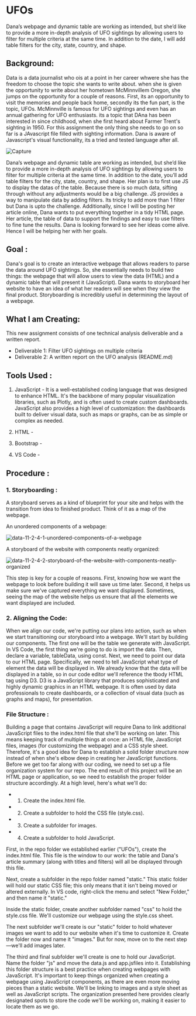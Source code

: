 # UFOs
Dana’s webpage and dynamic table are working as intended, but she’d like to provide a more in-depth analysis of UFO sightings by allowing users to filter for multiple criteria at the same time. In addition to the date, I will add table filters for the city, state, country, and shape.

## Background:

Data is a data journalist who ois at a point in her career whwere she has the freedom to choose the topic she wants to write about. when she is given the opportunity to write 
about her hometown McMinnvillem Oregon, she jumps on the opportunity for a couple of reasons. First, its an opportunity to visit the memories and people back home, secondly its the fun part, is the topic, UFOs. McMinnville is famous for UFO sightings and even has an annual gathering for UFO enthusiasts. its a topic that DAna has been interested in since childhood, when she first heard about Farmer Trent's sighting in 1950. For this assignment the only thing she needs to go on so far is a JAvascript file filled with sighting information. Dana is aware of Javascript's visual functionality, its a tried and tested language after all.


![Capture](https://user-images.githubusercontent.com/23488019/149443901-05a27517-1e23-4b20-90fe-2037e9c344ab.PNG)

Dana’s webpage and dynamic table are working as intended, but she’d like to provide a more in-depth analysis of UFO sightings by allowing users to filter for multiple criteria at the same time. In addition to the date, you’ll add table filters for the city, state, country, and shape. Her plan is to first use JS to display the datas of the table. Because there is so much data, sifting through without any adjustments would be a big challenge. JS provides a way to manipulate data by adding filters. Its tricky to add more than 1 filter but Dana is upto the challenge. Additionally, since I will be posting her article online, Dana wants to put everything together in a tidy HTML page. Her article, the table of data to support the findings and easy to use filters to fine tune the results. Dana is looking forward to see her ideas come alive. Hence I will be helping her with her goals.


## Goal :

Dana's goal is to create an interactive webpage that allows readers to parse the data around UFO sightings. So, she essentially needs to build two things: the webpage that will allow users to view the data (HTML) and a dynamic table that will present it (JavaScript). Dana wants to storyboard her website to have an idea of what her readers will see when they view the final product. Storyboarding is incredibly useful in determining the layout of a webpage.

## What I am Creating:

This new assignment consists of one technical analysis deliverable and a written report. 

- Deliverable 1: Filter UFO sightings on multiple criteria
- Deliverable 2: A written report on the UFO analysis (README.md)

## Tools Used :
  1. JavaScript - It is a well-established coding language that was designed to enhance HTML. It's the backbone of many popular visualization libraries, such as Plotly, and is often used to create custom dashboards. JavaScript also provides a high level of customization: the dashboards built to deliver visual data, such as maps or graphs, can be as simple or complex as needed.

2. HTML - 

3. Bootstrap - 


4. VS Code -


## Procedure :

### 1. Storyboarding :

A storyboard serves as a kind of blueprint for your site and helps with the transition from idea to finished product. Think of it as a map of the webpage.

An unordered components of a webpage:

![data-11-2-4-1-unordered-components-of-a-webpage](https://user-images.githubusercontent.com/23488019/148822033-f6348ed4-df0d-410f-be7d-bfecfc6d85ed.png)



A storyboard of the website with components neatly organized:

![data-11-2-4-2-storyboard-of-the-website-with-components-neatly-organized](https://user-images.githubusercontent.com/23488019/148822037-c8378b65-2191-4561-bf11-8e8675db2c67.png)


This step is key for a couple of reasons. First, knowing how we want the webpage to look before building it will save us time later. Second, it helps us make sure we've captured everything we want displayed. Sometimes, seeing the map of the website helps us ensure that all the elements we want displayed are included.


### 2. Aligning the Code:

When we align our code, we're putting our plans into action, such as when we start transitioning our storyboard into a webpage. We'll start by building our components. The first one will be the table we generate with JavaScript. In VS Code, the first thing we're going to do is import the data. Then, declare a variable, tableData, using const. Next, we need to point our data to our HTML page. Specifically, we need to tell JavaScript what type of element the data will be displayed in. We already know that the data will be displayed in a table, so in our code editor we'll reference the tbody HTML tag using D3. D3 is a JavaScript library that produces sophisticated and highly dynamic graphics in an HTML webpage. It is often used by data professionals to create dashboards, or a collection of visual data (such as graphs and maps), for presentation.



### File Structure :

Building a page that contains JavaScript will require Dana to link additional JavaScript files to the index.html file that she'll be working on later. This means keeping track of multiple things at once: an HTML file, JavaScript files, images (for customizing the webpage) and a CSS style sheet. Therefore, it's a good idea for Dana to establish a solid folder structure now instead of when she's elbow deep in creating her JavaScript functions.
Before we get too far along with our coding, we need to set up a file organization system for our repo. The end result of this project will be an HTML page or application, so we need to establish the proper folder structure accordingly. At a high level, here's what we'll do:

- 1. Create the index.html file.
- 2. Create a subfolder to hold the CSS file (style.css).
- 3. Create a subfolder for images.
- 4. Create a subfolder to hold JavaScript.

First, in the repo folder we established earlier ("UFOs"), create the index.html file. This file is the window to our work: the table and Dana's article summary (along with titles and filters) will all be displayed through this file. 

Next, create a subfolder in the repo folder named "static." This static folder will hold our static CSS file; this only means that it isn't being moved or altered externally. In VS code, right-click the menu and select "New Folder," and then name it "static."

Inside the static folder, create another subfolder named "css" to hold the style.css file. We'll customize our webpage using the style.css sheet.

The next subfolder we'll create is our "static" folder to hold whatever images we want to add to our website when it's time to customize it. Create the folder now and name it "images." But for now, move on to the next step—we'll add images later.

The third and final subfolder we'll create is one to hold our JavaScript. Name the folder "js" and move the data.js and app.jsfiles into it.
Establishing this folder structure is a best practice when creating webpages with JavaScript. It's important to keep things organized when creating a webpage using JavaScript components, as there are even more moving pieces than a static website. We'll be linking to images and a style sheet as well as JavaScript scripts. The organization presented here provides clearly designated spots to store the code we'll be working on, making it easier to locate them as we go.
